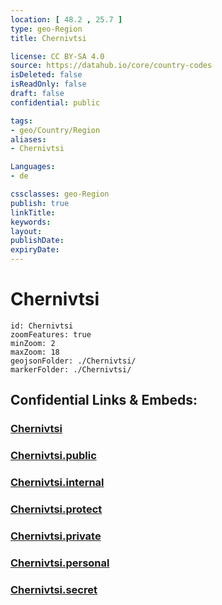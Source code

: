 ```yaml
---
location: [ 48.2 , 25.7 ] 
type: geo-Region
title: Chernivtsi

license: CC BY-SA 4.0
source: https://datahub.io/core/country-codes
isDeleted: false
isReadOnly: false
draft: false
confidential: public

tags:
- geo/Country/Region
aliases:
- Chernivtsi

Languages:
- de

cssclasses: geo-Region
publish: true
linkTitle: 
keywords: 
layout: 
publishDate: 
expiryDate: 
---
```


# Chernivtsi

```leaflet
id: Chernivtsi
zoomFeatures: true 
minZoom: 2 
maxZoom: 18
geojsonFolder: ./Chernivtsi/
markerFolder: ./Chernivtsi/
```


## Confidential Links & Embeds: 

### [Chernivtsi](/_Standards/Earth/Continent/Europe/Europe~East/Ukraine/Regions~Ukraine/Chernivtsi.md) 

### [Chernivtsi.public](/_public/Earth/Continent/Europe/Europe~East/Ukraine/Regions~Ukraine/Chernivtsi.public.md) 

### [Chernivtsi.internal](/_internal/Earth/Continent/Europe/Europe~East/Ukraine/Regions~Ukraine/Chernivtsi.internal.md) 

### [Chernivtsi.protect](/_protect/Earth/Continent/Europe/Europe~East/Ukraine/Regions~Ukraine/Chernivtsi.protect.md) 

### [Chernivtsi.private](/_private/Earth/Continent/Europe/Europe~East/Ukraine/Regions~Ukraine/Chernivtsi.private.md) 

### [Chernivtsi.personal](/_personal/Earth/Continent/Europe/Europe~East/Ukraine/Regions~Ukraine/Chernivtsi.personal.md) 

### [Chernivtsi.secret](/_secret/Earth/Continent/Europe/Europe~East/Ukraine/Regions~Ukraine/Chernivtsi.secret.md)

